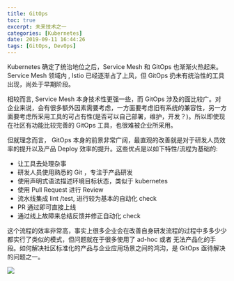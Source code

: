 ```yaml
---
title: GitOps
toc: true
excerpt: 未来技术之一
categories: [Kubernetes]
date: 2019-09-11 16:44:26
tags: [GitOps, DevOps]
---
```


Kubernetes 确定了统治地位之后，Service Mesh 和 GitOps 也渐渐火热起来。Service Mesh 领域内 , Istio 已经逐渐占了上风，但 GitOps 扔未有统治性的工具出现，尚处于早期阶段。



相较而言, Service Mesh 本身技术性更强一些，而 GitOps 涉及的面比较广。对企业来说，会有很多额外因素需要考虑，一方面要考虑旧有系统的兼容性，另一方面要考虑所采用工具的可占有性(是否可以自己部署，维护，开发？)。所以即使现在社区有功能比较完善的 GitOps 工具，也很难被企业所采用。



但就理念而言， GitOps 本身的前景非常广阔，最直观的改善就是对于研发人员效率的提升以及产品 Deploy 效率的提升。这些优点是以如下特性/流程为基础的:

* 让工具去处理杂事
* 研发人员使用熟悉的 Git ，专注于产品研发
* 使用声明式语法描述环境目标状态，类似于 kubernetes
* 使用 Pull Request 进行 Review
* 流水线集成 lint /test, 进行较为基本的自动化 check
* PR 通过即可直接上线
* 通过线上故障来总结反馈并修正自动化 check



这个流程的效率非常高，事实上很多企业会在改善自身研发流程的过程中多多少少都实行了类似的模式，但问题就在于很多使用了 ad-hoc 或者 无法产品化的手段。如何解决社区标准化的产品与企业应用场景之间的鸿沟，是 GitOps 亟待解决的问题之一。

![](https://miro.medium.com/max/2020/1*QNwZhE9HAJAWSi__0fnMhw.png)







